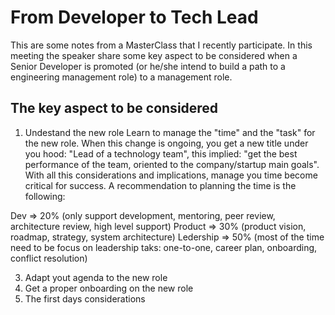 # From Developer to Tech Lead

This are some notes from a MasterClass that I recently participate. In this meeting the speaker share some key aspect to be considered when a Senior Developer is promoted (or he/she intend to build a path to a engineering management role) to a management role.

## The key aspect to be considered

1. Undestand the new role
Learn to manage the "time" and the "task" for the new role. When this change is ongoing, you get a new title under you hood: "Lead of a technology team", this implied: "get the best performance of the team, oriented to the company/startup main goals".
With all this considerations and implications, manage you time become critical for success. A recommendation to planning the time is the following:

Dev  => 20% (only support development, mentoring, peer review, architecture review, high level support)
Product => 30% (product vision, roadmap, strategy, system architecture)
Ledership => 50% (most of the time need to be focus on leadership taks: one-to-one, career plan, onboarding, conflict resolution)


3. Adapt yout agenda to the new role
4. Get a proper onboarding on the new role
5. The first days considerations
